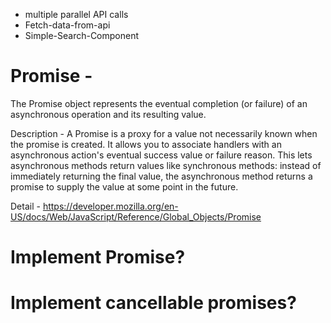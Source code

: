 - multiple parallel API calls
- Fetch-data-from-api
- Simple-Search-Component

# Promise - 
The Promise object represents the eventual completion (or failure) of an asynchronous operation and its resulting value.

Description - 
A Promise is a proxy for a value not necessarily known when the promise is created. It allows you to associate handlers with an asynchronous action's eventual success value or failure reason. This lets asynchronous methods return values like synchronous methods: instead of immediately returning the final value, the asynchronous method returns a promise to supply the value at some point in the future.

Detail - 
https://developer.mozilla.org/en-US/docs/Web/JavaScript/Reference/Global_Objects/Promise


# Implement Promise?

# Implement cancellable promises?
